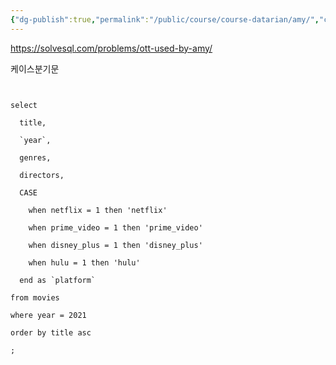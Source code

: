 ```yaml
---
{"dg-publish":true,"permalink":"/public/course/course-datarian/amy/","created":"2025-08-29T15:41:03.787+09:00","updated":"2025-08-29T16:08:46.805+09:00"}
---
```




https://solvesql.com/problems/ott-used-by-amy/

케이스분기문

```mysql
  

select

  title,

  `year`,

  genres,

  directors,

  CASE

    when netflix = 1 then 'netflix'

    when prime_video = 1 then 'prime_video'

    when disney_plus = 1 then 'disney_plus'

    when hulu = 1 then 'hulu'

  end as `platform`

from movies

where year = 2021

order by title asc

;
```
